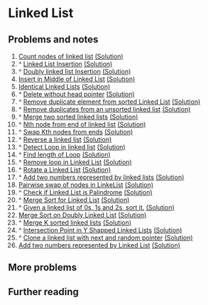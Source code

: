 # Linked List

## Problems and notes
1. [Count nodes of linked list](https://practice.geeksforgeeks.org/problems/count-nodes-of-linked-list/1/?track=PC-W5-LL&batchId=154) [(Solution)]()
2. ^ [Linked List Insertion](https://practice.geeksforgeeks.org/problems/linked-list-insertion/1/?track=PC-W5-LL&batchId=154) [(Solution)]()
3. ^ [Doubly linked list Insertion](https://practice.geeksforgeeks.org/problems/insert-a-node-in-doubly-linked-list/1/?track=PC-W5-LL&batchId=154) [(Solution)]()
4. [Insert in Middle of Linked List](https://practice.geeksforgeeks.org/problems/insert-in-middle-of-linked-list/1/?track=PC-W5-LL&batchId=154) [(Solution)]()
5. [Identical Linked Lists](https://practice.geeksforgeeks.org/problems/identical-linked-lists/1/?track=PC-W5-LL&batchId=154) [(Solution)]()
6. ^ [Delete without head pointer](https://practice.geeksforgeeks.org/problems/delete-without-head-pointer/1/?track=PC-W5-LL&batchId=154) [(Solution)]()
7. ^ [Remove duplicate element from sorted Linked List](https://practice.geeksforgeeks.org/problems/remove-duplicate-element-from-sorted-linked-list/1/?track=PC-W5-LL&batchId=154) [(Solution)]()
8. ^ [Remove duplicates from an unsorted linked list](https://practice.geeksforgeeks.org/problems/remove-duplicates-from-an-unsorted-linked-list/1/?track=PC-W5-LL&batchId=154) [(Solution)]()
9. ^ [Merge two sorted linked lists](https://practice.geeksforgeeks.org/problems/merge-two-sorted-linked-lists/1/?track=PC-W5-LL&batchId=154) [(Solution)]()
10. ^ [Nth node from end of linked list](https://practice.geeksforgeeks.org/problems/nth-node-from-end-of-linked-list/1/?track=PC-W5-LL&batchId=154) [(Solution)]()
11. ^ [Swap Kth nodes from ends](https://practice.geeksforgeeks.org/problems/swap-kth-node-from-beginning-and-kth-node-from-end-in-a-singly-linked-list/1/?track=PC-W5-LL&batchId=154) [(Solution)]()
12. ^ [Reverse a linked list](https://practice.geeksforgeeks.org/problems/reverse-a-linked-list/1/?track=PC-W5-LL&batchId=154) [(Solution)]()
13. ^ [Detect Loop in linked list](https://practice.geeksforgeeks.org/problems/detect-loop-in-linked-list/1/?track=PC-W5-LL&batchId=154) [(Solution)]()
14. ^ [Find length of Loop](https://practice.geeksforgeeks.org/problems/find-length-of-loop/1/?track=PC-W5-LL&batchId=154) [(Solution)]()
15. ^ [Remove loop in Linked List](https://practice.geeksforgeeks.org/problems/remove-loop-in-linked-list/1/?track=PC-W5-LL&batchId=154) [(Solution)]()
16. ^ [Rotate a Linked List](https://practice.geeksforgeeks.org/problems/rotate-a-linked-list/1/?track=PC-W5-LL&batchId=154) [(Solution)]()
17. ^ [Add two numbers represented by linked lists](https://practice.geeksforgeeks.org/problems/add-two-numbers-represented-by-linked-lists/1/?track=PC-W5-LL&batchId=154) [(Solution)]()
18. [Pairwise swap of nodes in LinkeList](https://practice.geeksforgeeks.org/problems/pairwise-swap-of-nodes-in-linkelist/1/?track=PC-W5-LL&batchId=154) [(Solution)]()
19. ^ [Check if Linked List is Palindrome](https://practice.geeksforgeeks.org/problems/check-if-linked-list-is-pallindrome/1/?track=PC-W5-LL&batchId=154) [(Solution)]()
20. ^ [Merge Sort for Linked List](https://practice.geeksforgeeks.org/problems/sort-a-linked-list/1/?track=PC-W5-LL&batchId=154) [(Solution)]()
21. ^ [Given a linked list of 0s, 1s and 2s, sort it.](https://practice.geeksforgeeks.org/problems/given-a-linked-list-of-0s-1s-and-2s-sort-it/1/?track=PC-W5-LL&batchId=154) [(Solution)]()
22. [Merge Sort on Doubly Linked List](https://practice.geeksforgeeks.org/problems/merge-sort-on-doubly-linked-list/1/?track=PC-W5-LL&batchId=154) [(Solution)]()
23. ^ [Merge K sorted linked lists](https://practice.geeksforgeeks.org/problems/merge-k-sorted-linked-lists/1/?track=PC-W5-LL&batchId=154) [(Solution)]()
24. ^ [Intersection Point in Y Shapped Linked Lists](https://practice.geeksforgeeks.org/problems/intersection-point-in-y-shapped-linked-lists/1/?track=PC-W5-LL&batchId=154) [(Solution)]()
25. ^ [Clone a linked list with next and random pointer](https://practice.geeksforgeeks.org/problems/clone-a-linked-list-with-next-and-random-pointer/1/?track=PC-W5-LL&batchId=154) [(Solution)]()
26. [Add two numbers represented by Linked List](https://practice.geeksforgeeks.org/problems/add-two-numbers-represented-by-linked-list/1/?track=PC-W5-LL&batchId=154) [(Solution)]()


## More problems
<!-- 1. []() [(Solution)]()
2. []() [(Solution)]()
3. []() [(Solution)]()
4. []() [(Solution)]()
5. []() [(Solution)]()
6. []() [(Solution)]()
7. []() [(Solution)]()
8. []() [(Solution)]()
9. []() [(Solution)]()
10. []() [(Solution)]()
11. []() [(Solution)]()
12. []() [(Solution)]()
13. []() [(Solution)]()
14. []() [(Solution)]()
15. []() [(Solution)]()
16. []() [(Solution)]() -->


## Further reading
